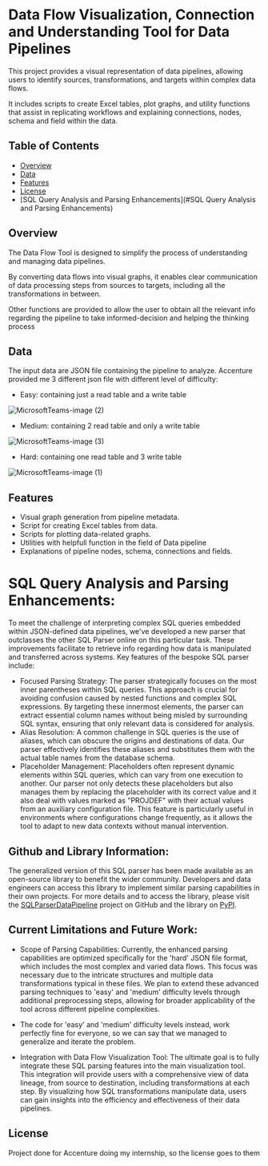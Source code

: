 # Data Flow Visualization, Connection and Understanding Tool for Data Pipelines

This project provides a visual representation of data pipelines, allowing users to identify sources, transformations, and targets within complex data flows. 

It includes scripts to create Excel tables, plot graphs, and utility functions that assist in replicating workflows and explaining connections, nodes, schema and field within the data.

## Table of Contents

- [Overview](#overview)
- [Data](#data)
- [Features](#features)
- [License](#license)
- [SQL Query Analysis and Parsing Enhancements](#SQL Query Analysis and Parsing Enhancements)


## Overview

The Data Flow Tool is designed to simplify the process of understanding and managing data pipelines.

By converting data flows into visual graphs, it enables clear communication of data processing steps from sources to targets, including all the transformations in between.

Other functions are provided to allow the user to obtain all the relevant info regarding the pipeline to take informed-decision and helping the thinking process

## Data

The input data are JSON file containing the pipeline to analyze. Accenture provided me 3 different json file with different level of difficulty:
- Easy: containing just a read table and a write table

![MicrosoftTeams-image (2)](https://github.com/emanueleiacca/Json-Pipeline-associate-Source-and-Destination-Table/assets/128679981/4d4d197d-0374-411c-9d98-ceeca1dac5e6)

- Medium: containing 2 read table and only a write table

![MicrosoftTeams-image (3)](https://github.com/emanueleiacca/Json-Pipeline-associate-Source-and-Destination-Table/assets/128679981/986f99c0-45b6-4531-9519-6194f3e98d68)

- Hard: containing one read table and 3 write table

![MicrosoftTeams-image (1)](https://github.com/emanueleiacca/Json-Pipeline-associate-Source-and-Destination-Table/assets/128679981/a4d5154c-5cf2-4dc8-9e98-0fe61f57f771)


## Features

- Visual graph generation from pipeline metadata.
- Script for creating Excel tables from data.
- Scripts for plotting data-related graphs.
- Utilities with helpfull function in the field of Data pipeline
- Explanations of pipeline nodes, schema, connections and fields.

# SQL Query Analysis and Parsing Enhancements:

To meet the challenge of interpreting complex SQL queries embedded within JSON-defined data pipelines, we've developed a new parser that outclasses the other SQL Parser online on this particular task. These improvements facilitate to retrieve info regarding how data is manipulated and transferred across systems. Key features of the bespoke SQL parser include:

- Focused Parsing Strategy: The parser strategically focuses on the most inner parentheses within SQL queries. This approach is crucial for avoiding confusion caused by nested functions and complex SQL expressions. By targeting these innermost elements, the parser can extract essential column names without being misled by surrounding SQL syntax, ensuring that only relevant data is considered for analysis.
- Alias Resolution: A common challenge in SQL queries is the use of aliases, which can obscure the origins and destinations of data. Our parser effectively identifies these aliases and substitutes them with the actual table names from the database schema.
- Placeholder Management: Placeholders often represent dynamic elements within SQL queries, which can vary from one execution to another. Our parser not only detects these placeholders but also manages them by replacing the placeholder with its correct value and it also deal with values marked as "PROJDEF" with their actual values from an auxiliary configuration file. This feature is particularly useful in environments where configurations change frequently, as it allows the tool to adapt to new data contexts without manual intervention.

## Github and Library Information:

The generalized version of this SQL parser has been made available as an open-source library to benefit the wider community. Developers and data engineers can access this library to implement similar parsing capabilities in their own projects. For more details and to access the library, please visit the [SQLParserDataPipeline](https://github.com/emanueleiacca/SQLParserDataPipeline) project on GitHub and the library on [PyPI](https://pypi.org/project/SQLParserDataPipeline/).

## Current Limitations and Future Work:

- Scope of Parsing Capabilities: Currently, the enhanced parsing capabilities are optimized specifically for the 'hard' JSON file format, which includes the most complex and varied data flows. This focus was necessary due to the intricate structures and multiple data transformations typical in these files. We plan to extend these advanced parsing techniques to 'easy' and 'medium' difficulty levels through additional preprocessing steps, allowing for broader applicability of the tool across different pipeline complexities.

- The code for 'easy' and 'medium' difficulty levels instead, work perfectly fine for everyone, so we can say that we managed to generalize and iterate the problem.

- Integration with Data Flow Visualization Tool: The ultimate goal is to fully integrate these SQL parsing features into the main visualization tool. This integration will provide users with a comprehensive view of data lineage, from source to destination, including transformations at each step. By visualizing how SQL transformations manipulate data, users can gain insights into the efficiency and effectiveness of their data pipelines.


## License

Project done for Accenture doing my internship, so the license goes to them
